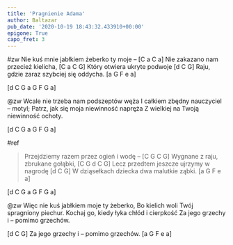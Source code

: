 ```yaml
---
title: 'Pragnienie Adama'
author: Baltazar
pub_date: '2020-10-19 18:43:32.433910+00:00'
epigone: True
capo_fret: 3
---
```


#zw
Nie kuś mnie jabłkiem żeberko ty moje – [C a C a]
Nie zakazano nam przecież kielicha, [C a C G]
Który otwiera ukryte podwoje [d C G]
Raju, gdzie zaraz szybciej się oddycha. [a G F e a]

[d C G a G F G a]

@zw
Wcale nie trzeba nam podszeptów węża
I całkiem zbędny nauczyciel – motyl;
Patrz, jak się moja niewinność napręża
Z wielkiej na Twoją niewinność ochoty.

[d C G a G F G a]

#ref
>Przejdziemy razem przez ogień i wodę – [C G C G]
>Wygnane z raju, zbrukane gołąbki, [C G d C G]
>Lecz przedtem jeszcze ujrzymy w nagrodę [d C G]
>W dziąsełkach dziecka dwa malutkie ząbki. [a G F e a]

[d C G a G F G a]

@zw
Więc nie kuś jabłkiem moje ty żeberko,
Bo kielich woli Twój spragniony piechur.
Kochaj go, kiedy łyka chłód i cierpkość
Za jego grzechy i – pomimo grzechów.

[d C G]
Za jego grzechy i – pomimo grzechów.  [a G F e a]